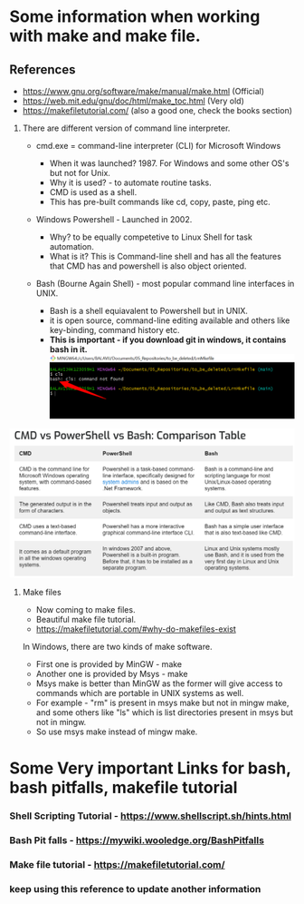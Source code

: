 # Some information when working with make and make file.

## References

- https://www.gnu.org/software/make/manual/make.html (Official)
- https://web.mit.edu/gnu/doc/html/make_toc.html (Very old)
- https://makefiletutorial.com/ (also a good one, check the books section)

1. There are different version of command line interpreter.
    - cmd.exe = command-line interpreter (CLI) for Microsoft Windows
        - When it was launched? 1987. For Windows and some other OS's but not for Unix.
        - Why it is used? - to automate routine tasks.
        - CMD is used as a shell.
        - This has pre-built commands like cd, copy, paste, ping etc.
    
    - Windows Powershell - Launched in 2002.
        - Why? to be equally competetive to Linux Shell for task automation.
        - What is it? This is Command-line shell and has all the features that CMD has and powershell is also object oriented.

    - Bash (Bourne Again Shell) - most popular command line interfaces in UNIX.
        - Bash is a shell equiavalent to Powershell but in UNIX.
        - it is open source, command-line editing available and others like key-binding, command history etc.
        - **This is important - if you download git in windows, it contains bash in it.**
![Bash in Git](images/second.png)


![Differences](images/first.png)

1. Make files
   - Now coming to make files.
   - Beautiful make file tutorial.
   - https://makefiletutorial.com/#why-do-makefiles-exist

   In Windows, there are two kinds of make software.
   - First one is provided by MinGW - make
   - Another one is provided by Msys - make
   - Msys make is better than MinGW as the former will give access to commands which are portable in UNIX systems as well.
   - For example - "rm" is present in msys make but not in mingw make, and some others like "ls" which is list directories present in msys but not in mingw.
   - So use msys make instead of mingw make. 


# Some Very important Links for bash, bash pitfalls, makefile tutorial
### Shell Scripting Tutorial -  https://www.shellscript.sh/hints.html
### Bash Pit falls - https://mywiki.wooledge.org/BashPitfalls
### Make file tutorial - https://makefiletutorial.com/
### keep using this reference to update another information